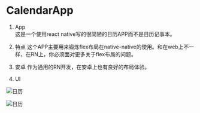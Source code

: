 # CalendarApp

1. App  
这是一个使用react native写的很简陋的日历APP而不是日历记事本。

2. 特点
这个APP主要用来锻炼flex布局在native-native的使用。和在web上不一样，在RN上，你必须面对更多关于flex布局的问题。

3. 安卓
作为通用的RN开发，在安卓上也有良好的布局体验。

4. UI

![日历](https://raw.githubusercontent.com/sanyuelanv/CalendarApp/master/screenshots/5.png)

![日历](https://raw.githubusercontent.com/sanyuelanv/CalendarApp/master/screenshots/6.png)
